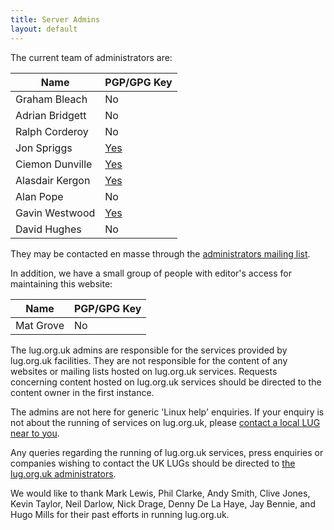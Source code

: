 ```yaml
---
title: Server Admins
layout: default
---
```

The current team of administrators are:

| Name | PGP/GPG Key |
|------|-------------|
| Graham Bleach | No |
| Adrian Bridgett | No |
| Ralph Corderoy | No |
| Jon Spriggs | [Yes](http://keybase.io/JonTheNiceGuy) |
| Ciemon Dunville | [Yes](http://keyserver.ubuntu.com:11371/pks/lookup?op=get&search=0x62E9B754B1723692) |
| Alasdair Kergon | [Yes](http://pgp.mit.edu:11371/pks/lookup?op=get&search=0x28F50196C43802EB) |
| Alan Pope | No |
| Gavin Westwood | [Yes](https://keys.alderwick.co.uk/pks/lookup?op=get&search=0xA28A42ADF634CBC5) |
| David Hughes | No |

They may be contacted en masse through the [administrators mailing list](mailto:admin@lug.org.uk).

In addition, we have a small group of people with editor's access for maintaining this website:

| Name | PGP/GPG Key |
|------|-------------|
| Mat Grove | No |

The lug.org.uk admins are responsible for the services provided by lug.org.uk facilities. They are not responsible for the content of any websites or mailing lists hosted on lug.org.uk services. Requests concerning content hosted on lug.org.uk services should be directed to the content owner in the first instance.

The admins are not here for generic 'Linux help' enquiries. If your enquiry is not about the running of services on lug.org.uk, please [contact a local LUG near to you](/lugs).

Any queries regarding the running of lug.org.uk services, press enquiries or companies wishing to contact the UK LUGs should be directed to [the lug.org.uk administrators](mailto:admin@lug.org.uk).

We would like to thank Mark Lewis, Phil Clarke, Andy Smith, Clive Jones, Kevin Taylor, Neil Darlow, Nick Drage, Denny De La Haye, Jay Bennie, and Hugo Mills for their past efforts in running lug.org.uk.
